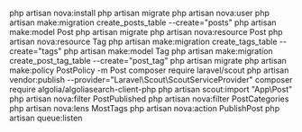 php artisan nova:install
php artisan migrate
php artisan nova:user
php artisan make:migration create_posts_table --create="posts"
php artisan make:model Post
php artisan migrate
php artisan nova:resource Post
php artisan nova:resource Tag
php artisan make:migration create_tags_table --create="tags"
php artisan make:model Tag
php artisan make:migration create_post_tag_table --create="post_tag"
php artisan migrate
php artisan make:policy PostPolicy -m Post
composer require laravel/scout
php artisan vendor:publish --provider="Laravel\Scout\ScoutServiceProvider"
composer require algolia/algoliasearch-client-php
php artisan scout:import "App\Post"
php artisan nova:filter PostPublished
php artisan nova:filter PostCategories
php artisan nova:lens MostTags
php artisan nova:action PublishPost
php artisan queue:listen

